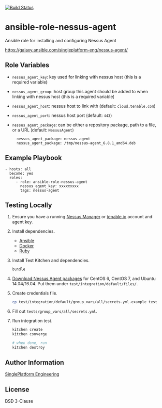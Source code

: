 [![Build Status](https://travis-ci.org/singleplatform-eng/ansible-role-nessus-agent.svg?branch=master)](https://travis-ci.org/singleplatform-eng/ansible-role-nessus-agent)

ansible-role-nessus-agent
=========

Ansible role for installing and configuring Nessus Agent

https://galaxy.ansible.com/singleplatform-eng/nessus-agent/

Role Variables
--------------

- `nessus_agent_key`: key used for linking with nessus host (this is a required variable)

- `nessus_agent_group`: host group this agent should be added to when linking with nessus host (this is a required variable)

- `nessus_agent_host`: nessus host to link with (default: `cloud.tenable.com`)

- `nessus_agent_port`: nessus host port (default: `443`)

- `nessus_agent_package`: can be either a repository package, path to a file, or a URL (default: `NessusAgent`)

        nessus_agent_package: nessus-agent
        nessus_agent_package: /tmp/nessus-agent_6.8.1_amd64.deb

Example Playbook
----------------

    - hosts: all
      become: yes
      roles:
         - role: ansible-role-nessus-agent
           nessus_agent_key: xxxxxxxxx
           tags: nessus-agent

Testing Locally
---------------

1. Ensure you have a running [Nessus Manager](https://www.tenable.com/products/nessus-vulnerability-scanner/nessus-manager) or [tenable.io](https://www.tenable.com/products/tenable-io) account and agent key.
1. Install dependencies.
    * [Ansible](https://docs.ansible.com/ansible/latest/intro_installation.html)
    * [Docker](https://www.docker.com/)
    * [Ruby](https://www.ruby-lang.org/)
1. Install Test Kitchen and dependencies.

    ```sh
    bundle
    ```

1. [Download Nessus Agent packages](https://www.tenable.com/products/nessus/agent-download) for CentOS 6, CentOS 7, and Ubuntu 14.04/16.04. Put them under `test/integration/default/files/`.
1. Create credentials file.

    ```sh
    cp test/integration/default/group_vars/all/secrets.yml.example test/integration/default/group_vars/all/secrets.yml
    ```

1. Fill out `tests/group_vars/all/secrets.yml`.
1. Run integration test.

    ```sh
    kitchen create
    kitchen converge

    # when done, run
    kitchen destroy
    ```

Author Information
------------------

[SinglePlatform Engineering](http://engineering.singleplatform.com/)

License
-------

BSD 3-Clause
